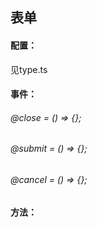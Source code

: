 ## 表单
#### 配置：
见type.ts

#### 事件：
###### @close = () => {};
###### @submit = () => {};
###### @cancel = () => {};

#### 方法：